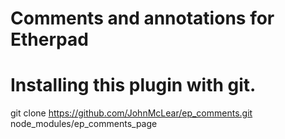 # Comments and annotations for Etherpad


# Installing this plugin with git.
git clone https://github.com/JohnMcLear/ep_comments.git node_modules/ep_comments_page

